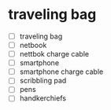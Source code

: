 # traveling bag

- [ ] traveling bag
- [ ] netbook
- [ ] nettbok charge cable
- [ ] smartphone 
- [ ] smartphone charge cable
- [ ] scribbling pad
- [ ] pens
- [ ] handkerchiefs
